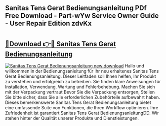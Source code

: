 ## Sanitas Tens Gerat Bedienungsanleitung PDf Free Download - Part-wYw Service Owner Guide - User Repair Edition zdvKx

# <h2><a href="http://df4b0tq.blite.top/?on=Sanitas+Tens+Gerat+Bedienungsanleitung">🔗Download 👉🔴 Sanitas Tens Gerat Bedienungsanleitung</a></h2>

[![Sanitas Tens Gerat Bedienungsanleitung new download](https://i.imgur.com/lujVjoI.png)](http://df4b0tq.blite.top/?on=Sanitas+Tens+Gerat+Bedienungsanleitung)
Hallo und willkommen in der Bedienungsanleitung für Ihr neu erhaltenes Sanitas Tens Gerat Bedienungsanleitung. Dieser Leitfaden soll Ihnen helfen, Ihr Produkt zu verstehen und erfolgreich zu betreiben. Sie finden klare Anweisungen für Installation, Verwendung, Wartung und Fehlerbehebung. Machen Sie sich mit der Verpackung vertraut Bevor Sie die Verpackung entsorgen, Stellen Sie bitte sicher, dass Sie alle erforderlichen Zubehörteile aufbewahrt haben. Dieses bemerkenswerte Sanitas Tens Gerat Bedienungsanleitung bietet eine umfassende Suite von Funktionen, die Ihren Workflow optimieren. Ihre Zufriedenheit ist garantiert Sanitas Tens Gerat BedienungsanleitungDD. Wir stehen hinter der Qualität unserer Produkte und Dienstleistungen.
